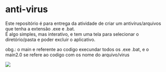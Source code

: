 # anti-virus

Este repositório é para entrega da atividade de criar um antivírus/arquivos que tenha a extensão .exe e .bat. <br>
É algo simples, mas interativo, e tem uma tela para selecionar o diretório/pasta e poder excluir o aplicativo.

obg.: o main e referente ao codigo execundar todos os .exe .bat, e o main2.0 se refere ao codigo com os nome do arquivo/virus 


![](https://i.pinimg.com/originals/9d/ea/64/9dea6422afee150cbe2f65b5317285eb.gif)
